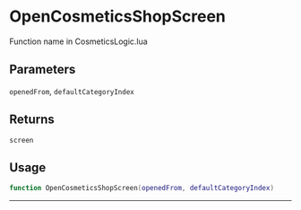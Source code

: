 # OpenCosmeticsShopScreen
Function name in CosmeticsLogic.lua
## Parameters
`openedFrom`, `defaultCategoryIndex`
## Returns
`screen`
## Usage
```lua
function OpenCosmeticsShopScreen(openedFrom, defaultCategoryIndex)
```
---
